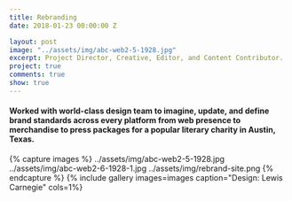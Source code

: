 ```yaml
---
title: Rebranding
date: 2018-01-23 00:00:00 Z

layout: post
image: "../assets/img/abc-web2-5-1928.jpg"
excerpt: Project Director, Creative, Editor, and Content Contributor.
project: true
comments: true
show: true
---
```


#### Worked with world-class design team to imagine, update, and define brand standards across every platform from web presence to merchandise to press packages for a popular literary charity in Austin, Texas. 
 
{% capture images %}
	../assets/img/abc-web2-5-1928.jpg
  ../assets/img/abc-web2-6-1928-1.jpg
  ../assets/img/rebrand-site.png
{% endcapture %}
{% include gallery images=images caption="Design: Lewis Carnegie" cols=1%}

